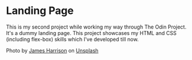 # Landing Page

This is my second project while working my way through The Odin Project. It's a dummy landing page. This project showcases my HTML and CSS (including flex-box) skills which I've developed till now.

Photo by [James Harrison](https://unsplash.com/@jstrippa?utm_source=unsplash&utm_medium=referral&utm_content=creditCopyText) on [Unsplash](https://unsplash.com/photos/vpOeXr5wmR4?utm_source=unsplash&utm_medium=referral&utm_content=creditCopyText)